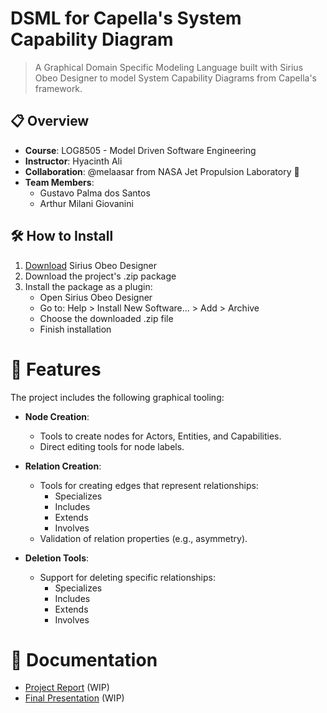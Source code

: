 # DSML for Capella's System Capability Diagram

> A Graphical Domain Specific Modeling Language built with Sirius Obeo Designer to model System Capability Diagrams from Capella's framework.

## 📋 Overview

- **Course**: LOG8505 - Model Driven Software Engineering
- **Instructor**: Hyacinth Ali
- **Collaboration**: @melaasar from NASA Jet Propulsion Laboratory 🚀
- **Team Members**:
  - Gustavo Palma dos Santos
  - Arthur Milani Giovanini


## 🛠️ How to Install

1. [Download](https://www.obeodesigner.com/en/download) Sirius Obeo Designer
2. Download the project's .zip package
3. Install the package as a plugin:
   - Open Sirius Obeo Designer
   - Go to: Help > Install New Software... > Add > Archive
   - Choose the downloaded .zip file
   - Finish installation

# 🎯 Features

The project includes the following graphical tooling:

- **Node Creation**:
  - Tools to create nodes for Actors, Entities, and Capabilities.
  - Direct editing tools for node labels.

- **Relation Creation**:
  - Tools for creating edges that represent relationships:
    - Specializes
    - Includes
    - Extends
    - Involves
  - Validation of relation properties (e.g., asymmetry).

- **Deletion Tools**:
  - Support for deleting specific relationships:
    - Specializes
    - Includes
    - Extends
    - Involves

# 📄 Documentation

- [Project Report]() (WIP)
- [Final Presentation]() (WIP)
